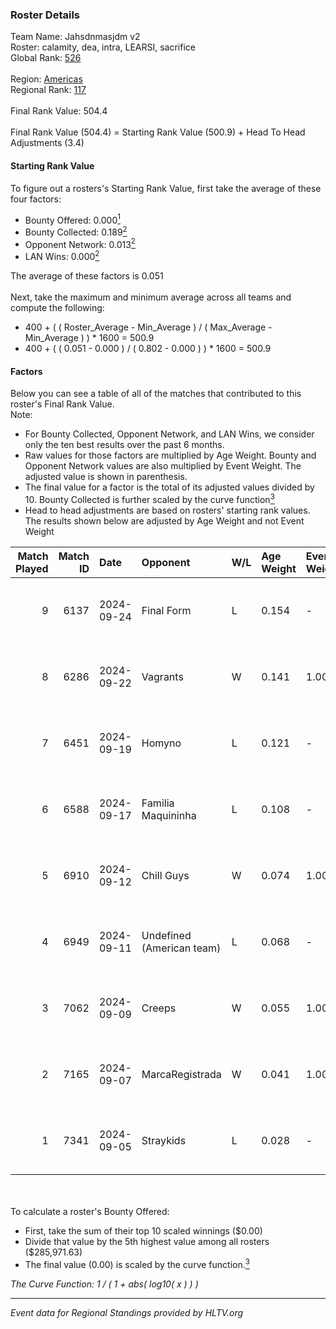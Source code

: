 ### Roster Details<br />
Team Name: Jahsdnmasjdm v2<br />
Roster: calamity, dea, intra, LEARSI, sacrifice<br />
Global Rank: [526](../../standings_global_2025_02_28.md)<br />
<br />
Region: [Americas]( ../../standings_americas_2025_02_28.md)<br />
Regional Rank: [117]( ../../standings_americas_2025_02_28.md)<br />
<br />
Final Rank Value:  504.4<br />
<br />
Final Rank Value (504.4) = Starting Rank Value (500.9) + Head To Head Adjustments (3.4)<br />

#### Starting Rank Value<br />
To figure out a rosters's Starting Rank Value, first take the average of these four factors:<br />
- Bounty Offered: 0.000[<sup>1</sup>](#table2)
- Bounty Collected: 0.189[<sup>2</sup>](#table1)
- Opponent Network: 0.013[<sup>2</sup>](#table1)
- LAN Wins: 0.000[<sup>2</sup>](#table1)

The average of these factors is 0.051<br />
<br />
Next, take the maximum and minimum average across all teams and compute the following:<br />
- 400 + ( ( Roster_Average - Min_Average ) / ( Max_Average - Min_Average ) ) * 1600 = 500.9
- 400 + ( ( 0.051 - 0.000 ) / ( 0.802 - 0.000 ) ) * 1600 = 500.9


#### Factors<br />
Below you can see a table of all of the matches that contributed to this roster's Final Rank Value.<br />
Note:<br />

- For Bounty Collected, Opponent Network, and LAN Wins, we consider only the ten best results over the past 6 months.
- Raw values for those factors are multiplied by Age Weight. Bounty and Opponent Network values are also multiplied by Event Weight. The adjusted value is shown in parenthesis.
- The final value for a factor is the total of its adjusted values divided by 10. Bounty Collected is further scaled by the curve function[<sup>3</sup>](#curveFunction)
- Head to head adjustments are based on rosters' starting rank values. The results shown below are adjusted by Age Weight and not Event Weight
<span id="table1"></span><br />


| Match Played | Match ID | Date       | Opponent                  | W/L | Age Weight | Event Weight | Bounty Collected | Opponent Network | LAN Wins  | H2H Adj. | Roster                                  |
| -: | -: | :- | :- | :- | :- | :- | :- | :- | :- | -: | :- |
|            9 |     6137 | 2024-09-24 | Final Form                | L   | 0.154      | -            | -                | -                | -         |    -1.63 | cypress, intra, LEARSI, raw1, sacrifice |
|            8 |     6286 | 2024-09-22 | Vagrants                  | W   | 0.141      | 1.000        | 0.002 (0.000)    | 0.547 (0.077)    | 0 (0.000) |     4.07 | calamity, dea, intra, LEARSI, sacrifice |
|            7 |     6451 | 2024-09-19 | Homyno                    | L   | 0.121      | -            | -                | -                | -         |    -0.79 | cypress, intra, LEARSI, raw1, sacrifice |
|            6 |     6588 | 2024-09-17 | Familia Maquininha        | L   | 0.108      | -            | -                | -                | -         |    -0.80 | cypress, intra, LEARSI, raw1, sacrifice |
|            5 |     6910 | 2024-09-12 | Chill Guys                | W   | 0.074      | 1.000        | 0.004 (0.000)    | 0.664 (0.049)    | 0 (0.000) |     2.18 | cypress, intra, LEARSI, raw1, sacrifice |
|            4 |     6949 | 2024-09-11 | Undefined (American team) | L   | 0.068      | -            | -                | -                | -         |    -0.69 | calamity, cypress, intra, LEARSI, raw1  |
|            3 |     7062 | 2024-09-09 | Creeps                    | W   | 0.055      | 1.000        | 0.000 (0.000)    | 0.003 (0.000)    | 0 (0.000) |     0.63 | calamity, cypress, intra, LEARSI, raw1  |
|            2 |     7165 | 2024-09-07 | MarcaRegistrada           | W   | 0.041      | 1.000        | 0.000 (0.000)    | 0.085 (0.004)    | 0 (0.000) |     0.90 | calamity, cypress, intra, LEARSI, raw1  |
|            1 |     7341 | 2024-09-05 | Straykids                 | L   | 0.028      | -            | -                | -                | -         |    -0.43 | calamity, cypress, intra, LEARSI, raw1  |

<br />
<span id="table2"></span><br />
To calculate a roster's Bounty Offered:<br />

- First, take the sum of their top 10 scaled winnings ($0.00)
- Divide that value by the 5th highest value among all rosters ($285,971.63)
- The final value (0.00) is scaled by the curve function.[<sup>3</sup>](#curveFunction)

<span id="curveFunction"></span>_The Curve Function: 1 / ( 1 + abs( log10( x ) ) )_<br />

---
_Event data for Regional Standings provided by HLTV.org_<br />
